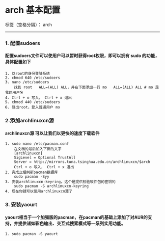 # arch 基本配置

标签（空格分隔）： arch

---

### 1. 配置sudoers
#### 配置sudoers文件可以使用户可以暂时获得root权限，即可以拥有 sudo 的功能，具体配置如下
	1. 以root的身份登陆系统
	2. chmod 640 /etc/sudoers
	3. nano /etc/sudoers
		找到 root   ALL=(ALL) ALL，并在下面添加一行 mo   ALL=(ALL) ALL # mo 是我的用户名
    4. Ctrl + o 写入， Ctrl + x 退出
    5. chmod 440 /etc/sudoers
    6. 登出root，登入普通用户 mo
### 2.添加archlinuxcn源
#### archlinuxcn源 可以让我们以更快的速度下载软件
	1. sudo nano /etc/pacman.conf
		在文档的最后加入下面的文字
        [archlinuxcn]
		SigLevel = Optional TrustAll
		Server = http://mirrors.tuna.tsinghua.edu.cn/archlinuxcn/$arch
	 	Ctrl + o 写入， Ctrl + x 退出
	2. 完成之后刷新pacman数据库
		sudo pacman -Syy
    3. 安装archlinuxcn-keyring，这个是提供校验软件包的密钥的
    	sudo pacman -S archlinuxcn-keyring
	4. 现在你就可以使用archlinuxcn源了
### 3. 安装yaourt
#### yaourt相当于一个加强版的pacman，在pacman的基础上添加了对AUR的支持，并提供诸如彩色输出、交互式搜索模式等一系列实用功能。
	1. sudo pacman -S yaourt





